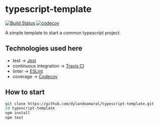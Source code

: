 # typescript-template

[![Build Status](https://travis-ci.org/dylandoamaral/typescript-template.svg?branch=master)](https://travis-ci.org/dylandoamaral/typescript-template)
[![codecov](https://codecov.io/gh/dylandoamaral/typescript-template/branch/master/graph/badge.svg)](https://codecov.io/gh/dylandoamaral/typescript-template)

A simple template to start a common typescript project.

## Technologies used here

- test -> [Jest](https://jestjs.io/)
- continuous integration -> [Travis CI](https://travis-ci.org/)
- linter -> [ESLint](https://eslint.org/)
- coverage -> [Codecov](https://codecov.io/)

## How to start

```bash
git clone https://github.com/dylandoamaral/typescript-template.git
cd typescript-template
npm install
npm test
```